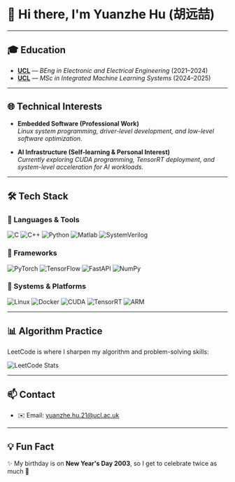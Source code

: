 # 👋 Hi there, I'm **Yuanzhe Hu (胡远喆)**

---

## 🎓 **Education**
- [**UCL**](https://www.ucl.ac.uk) — *BEng in Electronic and Electrical Engineering* (2021–2024)  
- [**UCL**](https://www.ucl.ac.uk) — *MSc in Integrated Machine Learning Systems* (2024–2025)  

---

## 🌐 **Technical Interests**
- **Embedded Software (Professional Work)**  
  *Linux system programming, driver-level development, and low-level software optimization.*  

- **AI Infrastructure (Self-learning & Personal Interest)**  
  *Currently exploring CUDA programming, TensorRT deployment, and system-level acceleration for AI workloads.*  

---

## 🛠️ **Tech Stack**

### 🔹 Languages & Tools  
![C](https://img.shields.io/badge/C-444444?style=for-the-badge&logo=c&logoColor=white)
![C++](https://img.shields.io/badge/C++-00599C?style=for-the-badge&logo=c%2B%2B&logoColor=white)
![Python](https://img.shields.io/badge/Python-3776AB?style=for-the-badge&logo=python&logoColor=white)
![Matlab](https://img.shields.io/badge/Matlab-FF8C00?style=for-the-badge&logo=mathworks&logoColor=white)
![SystemVerilog](https://img.shields.io/badge/SystemVerilog-0091BD?style=for-the-badge&logo=verilog&logoColor=white)

### 🔹 Frameworks  
![PyTorch](https://img.shields.io/badge/PyTorch-EE4C2C?style=for-the-badge&logo=pytorch&logoColor=white)
![TensorFlow](https://img.shields.io/badge/TensorFlow-FF6F00?style=for-the-badge&logo=tensorflow&logoColor=white)
![FastAPI](https://img.shields.io/badge/FastAPI-009688?style=for-the-badge&logo=fastapi&logoColor=white)
![NumPy](https://img.shields.io/badge/NumPy-013243?style=for-the-badge&logo=numpy&logoColor=white)

### 🔹 Systems & Platforms  
![Linux](https://img.shields.io/badge/Linux-FCC624?style=for-the-badge&logo=linux&logoColor=black)
![Docker](https://img.shields.io/badge/Docker-2496ED?style=for-the-badge&logo=docker&logoColor=white)
![CUDA](https://img.shields.io/badge/CUDA-76B900?style=for-the-badge&logo=nvidia&logoColor=white)
![TensorRT](https://img.shields.io/badge/TensorRT-76B900?style=for-the-badge&logo=nvidia&logoColor=white)
![ARM](https://img.shields.io/badge/ARM-0091BD?style=for-the-badge&logo=arm&logoColor=white)

---

## 📊 **Algorithm Practice**
LeetCode is where I sharpen my algorithm and problem-solving skills:  

![LeetCode Stats](https://leetcard.jacoblin.cool/fervent-hofstadtervjc?site=cn&ext=heatmap&theme=light)

---

## 📫 **Contact**
- ✉️ Email: [yuanzhe.hu.21@ucl.ac.uk](mailto:yuanzhe.hu.21@ucl.ac.uk)  

---

## 💡 **Fun Fact**
✨ My birthday is on **New Year's Day 2003**, so I get to celebrate twice as much 🎉

